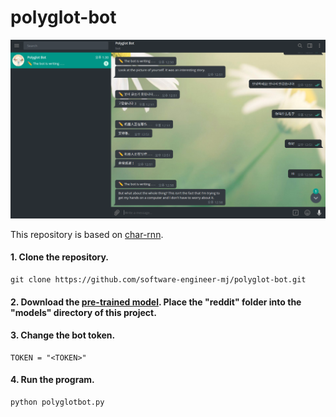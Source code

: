 # polyglot-bot

![polyglotbot]

This repository is based on [char-rnn](https://github.com/pender/chatbot-rnn).

#### 1. Clone the repository.

```
git clone https://github.com/software-engineer-mj/polyglot-bot.git
```

#### 2. Download the [pre-trained model](https://drive.google.com/uc?id=1rRRY-y1KdVk4UB5qhu7BjQHtfadIOmMk&export=download). Place the "reddit" folder into the "models" directory of this project.

#### 3. Change the bot token.

```
TOKEN = "<TOKEN>"
```

#### 4. Run the program.

```
python polyglotbot.py
```

[polyglotbot]:/images/polyglotbot.png
